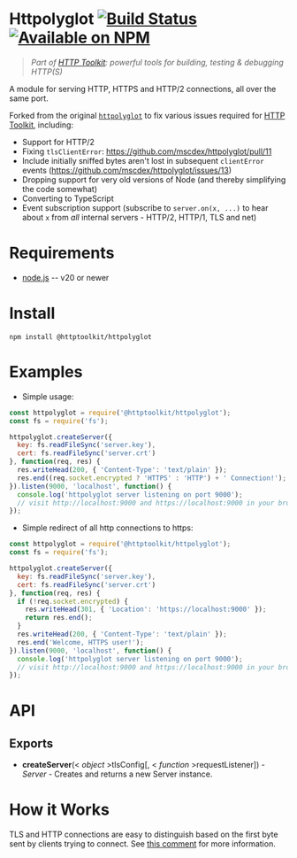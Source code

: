 # Httpolyglot [![Build Status](https://github.com/httptoolkit/httpolyglot/workflows/CI/badge.svg)](https://github.com/httptoolkit/httpolyglot/actions) [![Available on NPM](https://img.shields.io/npm/v/@httptoolkit/httpolyglot.svg)](https://npmjs.com/package/@httptoolkit/httpolyglot)

> _Part of [HTTP Toolkit](https://httptoolkit.com): powerful tools for building, testing & debugging HTTP(S)_

A module for serving HTTP, HTTPS and HTTP/2 connections, all over the same port.

Forked from the original [`httpolyglot`](https://github.com/mscdex/httpolyglot) to fix various issues required for [HTTP Toolkit](https://httptoolkit.com), including:

* Support for HTTP/2
* Fixing `tlsClientError`: https://github.com/mscdex/httpolyglot/pull/11
* Include initially sniffed bytes aren't lost in subsequent `clientError` events (https://github.com/mscdex/httpolyglot/issues/13)
* Dropping support for very old versions of Node (and thereby simplifying the code somewhat)
* Converting to TypeScript
* Event subscription support (subscribe to `server.on(x, ...)` to hear about `x` from _all_ internal servers - HTTP/2, HTTP/1, TLS and net)

Requirements
============

* [node.js](http://nodejs.org/) -- v20 or newer


Install
============

    npm install @httptoolkit/httpolyglot


Examples
========

* Simple usage:

```javascript
const httpolyglot = require('@httptoolkit/httpolyglot');
const fs = require('fs');

httpolyglot.createServer({
  key: fs.readFileSync('server.key'),
  cert: fs.readFileSync('server.crt')
}, function(req, res) {
  res.writeHead(200, { 'Content-Type': 'text/plain' });
  res.end((req.socket.encrypted ? 'HTTPS' : 'HTTP') + ' Connection!');
}).listen(9000, 'localhost', function() {
  console.log('httpolyglot server listening on port 9000');
  // visit http://localhost:9000 and https://localhost:9000 in your browser ...
});
```

* Simple redirect of all http connections to https:

```javascript
const httpolyglot = require('@httptoolkit/httpolyglot');
const fs = require('fs');

httpolyglot.createServer({
  key: fs.readFileSync('server.key'),
  cert: fs.readFileSync('server.crt')
}, function(req, res) {
  if (!req.socket.encrypted) {
    res.writeHead(301, { 'Location': 'https://localhost:9000' });
    return res.end();
  }
  res.writeHead(200, { 'Content-Type': 'text/plain' });
  res.end('Welcome, HTTPS user!');
}).listen(9000, 'localhost', function() {
  console.log('httpolyglot server listening on port 9000');
  // visit http://localhost:9000 and https://localhost:9000 in your browser ...
});
```


API
===

Exports
-------

* **createServer**(< _object_ >tlsConfig[, < _function_ >requestListener]) - _Server_ - Creates and returns a new Server instance.

How it Works
============

TLS and HTTP connections are easy to distinguish based on the first byte sent by clients trying to connect. See [this comment](https://github.com/mscdex/httpolyglot/issues/3#issuecomment-173680155) for more information.
